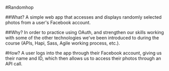 #Randomhop

##What?
A simple web app that accesses and displays randomly selected photos from a user's Facebook account.

##Why?
In order to practice using OAuth, and strengthen our skills working with some of the other technologies we've been introduced to during the course (APIs, Hapi, Sass, Agile working process, etc.).

#How?
A user logs into the app through their Facebook account, giving us their name and ID, which then allows us to access their photos through an API call.
